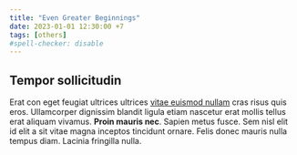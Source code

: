 ```yaml
---
title: "Even Greater Beginnings"
date: 2023-01-01 12:30:00 +7
tags: [others]
#spell-checker: disable
---
```

## Tempor sollicitudin

Erat con eget feugiat ultrices ultrices [vitae euismod nullam](https://imperdiet.net/tempus) cras risus quis eros. Ullamcorper dignissim blandit ligula etiam nascetur erat mollis tellus erat aliquam vivamus. **Proin mauris nec**. Sapien metus fusce. Sem nisl elit id elit a sit vitae magna inceptos tincidunt ornare. Felis donec mauris nulla tempus diam. Lacinia fringilla nulla.
